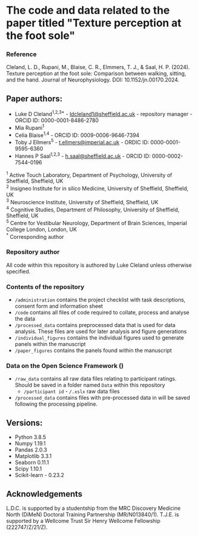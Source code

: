 # The code and data related to the paper titled "Texture perception at the foot sole"

### Reference
Cleland, L. D., Rupani, M., Blaise, C. R., Elmmers, T. J., & Saal, H. P. (2024). Texture perception at the foot sole: Comparison between walking, sitting, and the hand. Journal of Neurophysiology. DOI: 10.1152/jn.00170.2024.

## Paper authors:
* Luke D Cleland<sup>1,2,3*</sup> - ldcleland1@sheffield.ac.uk - repository manager - ORCID ID: 0000-0001-8486-2780
* Mia Rupani<sup>1</sup>
* Celia Blaise<sup>1,4</sup> - ORCID ID: 0009-0006-9646-7394
* Toby J Ellmers<sup>5</sup> - t.ellmers@imperial.ac.uk - ORDIC ID: 0000-0001-9595-6360
* Hannes P Saal<sup>1,2,3</sup> - h.saal@sheffield.ac.uk - ORCID ID: 0000-0002-7544-0196

<sup>1</sup> Active Touch Laboratory, Department of Psychology, University of Sheffield, Sheffield, UK <br />
<sup>2</sup> Insigneo Institute for in silico Medicine, University of Sheffield, Sheffield, UK <br />
<sup>3</sup> Neuroscience Institute, University of Sheffield, Sheffield, UK <br />
<sup>4</sup> Cognitive Studies, Department of Philosophy, University of Sheffield, Sheffield, UK <br />
<sup>5</sup> Centre for Vestibular Neurology, Department of Brain Sciences, Imperial College London, London, UK <br />
<sup>*</sup> Corresponding author

### Repository author
All code within this repository is authored by Luke Cleland unless otherwise specified.

### Contents of the repository
* `/administration` contains the project checklist with task descriptions, consent form and information sheet
* `/code` contains all files of code required to collate, process and analyse the data
* `/processed_data` contains preprocessed data that is used for data analysis. These files are used for later analysis and figure generations
* `/individual_figures` contains the individual figures used to generate panels within the manuscript
* `/paper_figures` contains the panels found within the manuscript

### Data on the Open Science Framework ()
* `/raw_data` contains all raw data files relating to participant ratings. Should be saved in a folder named `Data` within this repository
     - `/participant id`
             - `/.xslx` raw data files
* `/processed_data` contains files with pre-processed data in will be saved following the processing pipeline. 

## Versions:
* Python 3.8.5
* Numpy 1.19.1
* Pandas 2.0.3
* Matplotlib 3.3.1
* Seaborn 0.11.1
* Scipy 1.10.1
* Scikit-learn - 0.23.2    

## Acknowledgements
L.D.C. is supported by a studentship from the MRC Discovery Medicine North (DiMeN)
Doctoral Training Partnership (MR/N013840/1).
T.J.E. is supported by a Wellcome Trust Sir Henry Wellcome Fellowship (222747/Z/21/Z).
